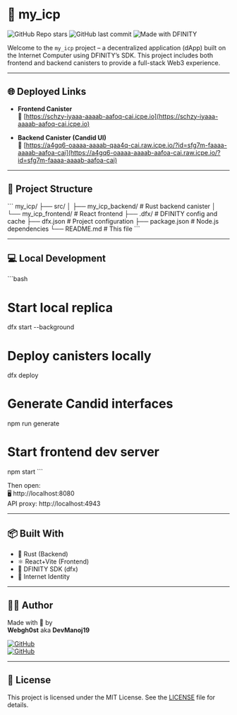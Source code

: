 # 🚀 my_icp

![GitHub Repo stars](https://img.shields.io/github/stars/Webgh0st/my_icp?style=social)
![GitHub last commit](https://img.shields.io/github/last-commit/Webgh0st/my_icp)
![Made with DFINITY](https://img.shields.io/badge/DFINITY-ICP-orange?logo=internet-computer)

Welcome to the `my_icp` project – a decentralized application (dApp) built on the Internet Computer using DFINITY’s SDK. This project includes both frontend and backend canisters to provide a full-stack Web3 experience.

---

## 🌐 Deployed Links

- **Frontend Canister**  
  🔗 [https://schzy-iyaaa-aaaab-aafoq-cai.icpe.io](https://schzy-iyaaa-aaaab-aafoq-cai.icpe.io)

- **Backend Canister (Candid UI)**  
  🔗 [https://a4gq6-oaaaa-aaaab-qaa4q-cai.raw.icpe.io/?id=sfg7m-faaaa-aaaab-aafoa-cai](https://a4gq6-oaaaa-aaaab-aafoa-cai.raw.icpe.io/?id=sfg7m-faaaa-aaaab-aafoa-cai)

---

## 📁 Project Structure

\`\`\`
my_icp/
├── src/
│   ├── my_icp_backend/      # Rust backend canister
│   └── my_icp_frontend/     # React frontend
├── .dfx/                    # DFINITY config and cache
├── dfx.json                 # Project configuration
├── package.json             # Node.js dependencies
└── README.md                # This file
\`\`\`

---

## 💻 Local Development

\`\`\`bash
# Start local replica
dfx start --background

# Deploy canisters locally
dfx deploy

# Generate Candid interfaces
npm run generate

# Start frontend dev server
npm start
\`\`\`

Then open:  
🖥️ http://localhost:8080  
API proxy: http://localhost:4943

---

## 📦 Built With

- 🦀 Rust (Backend)
- ⚛️ React+Vite (Frontend)
- 🧠 DFINITY SDK (dfx)
- 🔐 Internet Identity

---

## 🙋‍♂️ Author

Made with 💙 by  
**Webgh0st** aka **DevManoj19**

[![GitHub](https://img.shields.io/badge/GitHub-Webgh0st-blue?logo=github)](https://github.com/Webgh0st)  
[![GitHub](https://img.shields.io/badge/GitHub-DevManoj19-black?logo=github)](https://github.com/DevManoj19)

---

## 📄 License

This project is licensed under the MIT License. See the [LICENSE](./LICENSE) file for details.
